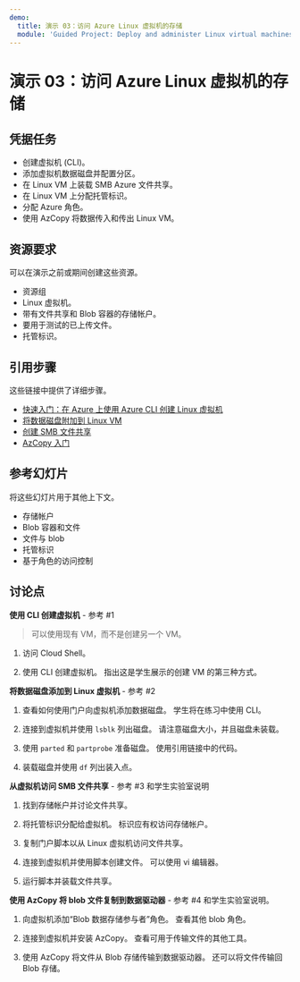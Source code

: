 ```yaml
---
demo:
  title: 演示 03：访问 Azure Linux 虚拟机的存储
  module: 'Guided Project: Deploy and administer Linux virtual machines'
---
```


# 演示 03：访问 Azure Linux 虚拟机的存储

## 凭据任务

+ 创建虚拟机 (CLI)。
+ 添加虚拟机数据磁盘并配置分区。 
+ 在 Linux VM 上装载 SMB Azure 文件共享。
+ 在 Linux VM 上分配托管标识。 
+ 分配 Azure 角色。 
+ 使用 AzCopy 将数据传入和传出 Linux VM。 

## 资源要求

可以在演示之前或期间创建这些资源。 
+ 资源组
+ Linux 虚拟机。
+ 带有文件共享和 Blob 容器的存储帐户。
+ 要用于测试的已上传文件。
+ 托管标识。 

## 引用步骤

这些链接中提供了详细步骤。

+ [快速入门：在 Azure 上使用 Azure CLI 创建 Linux 虚拟机](https://learn.microsoft.com/en-us/azure/virtual-machines/linux/quick-create-cli)
+ [将数据磁盘附加到 Linux VM](https://learn.microsoft.com/azure/virtual-machines/linux/attach-disk-portal)
+ [创建 SMB 文件共享](https://learn.microsoft.com/azure/storage/files/storage-how-to-create-file-share?tabs=azure-portal)
+ [AzCopy 入门](https://learn.microsoft.com/azure/storage/common/storage-use-azcopy-v10)


## 参考幻灯片

将这些幻灯片用于其他上下文。 
+ 存储帐户
+ Blob 容器和文件
+ 文件与 blob
+ 托管标识
+ 基于角色的访问控制

## 讨论点

**使用 CLI 创建虚拟机** - 参考 #1

>可以使用现有 VM，而不是创建另一个 VM。

1. 访问 Cloud Shell。

1. 使用 CLI 创建虚拟机。 指出这是学生展示的创建 VM 的第三种方式。
   
**将数据磁盘添加到 Linux 虚拟机** - 参考 #2

1. 查看如何使用门户向虚拟机添加数据磁盘。 学生将在练习中使用 CLI。

1. 连接到虚拟机并使用 `lsblk` 列出磁盘。 请注意磁盘大小，并且磁盘未装载。

1. 使用 `parted` 和 `partprobe` 准备磁盘。 使用引用链接中的代码。

1. 装载磁盘并使用 `df` 列出装入点。 

**从虚拟机访问 SMB 文件共享** - 参考 #3 和学生实验室说明

1. 找到存储帐户并讨论文件共享。

1. 将托管标识分配给虚拟机。 标识应有权访问存储帐户。

1. 复制门户脚本以从 Linux 虚拟机访问文件共享。

1. 连接到虚拟机并使用脚本创建文件。 可以使用 vi 编辑器。

1. 运行脚本并装载文件共享。 

**使用 AzCopy 将 blob 文件复制到数据驱动器** - 参考 #4 和学生实验室说明。

1. 向虚拟机添加“Blob 数据存储参与者”角色。 查看其他 blob 角色。 

1. 连接到虚拟机并安装 AzCopy。 查看可用于传输文件的其他工具。 

1. 使用 AzCopy 将文件从 Blob 存储传输到数据驱动器。 还可以将文件传输回 Blob 存储。  
